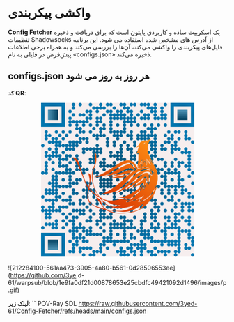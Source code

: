 # واکشی پیکربندی

**Config Fetcher** یک اسکریپت ساده و کاربردی پایتون است که برای دریافت و ذخیره تنظیمات Shadowsocks از آدرس های مشخص شده استفاده می شود.  این برنامه فایل‌های پیکربندی را واکشی می‌کند، آن‌ها را بررسی می‌کند و به همراه برخی اطلاعات پیش‌فرض در فایلی به نام «configs.json» ذخیره می‌کند.

## configs.json هر روز به روز می شود


**کد QR**:

<p align="center"> 
  
 <img width="70%" src="https://github.com/3yed-61/Config-Fetcher/blob/1c1671d44959dc718fb1b358e9f8aad4d5d1ce4a/qr-code.png" />
 </p>

![212284100-561aa473-3905-4a80-b561-0d28506553ee](https://github.com/3ye  d-61/warpsub/blob/1e9fa0df21d00878653e25cbdfc49421092d1496/images/p.gif)


**لینک زیر**:
`` POV-Ray SDL
https://raw.githubusercontent.com/3yed-61/Config-Fetcher/refs/heads/main/configs.json
```
